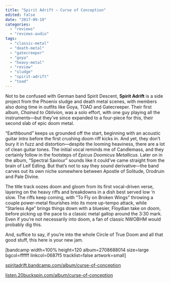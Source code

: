 ```yaml
---
title: "Spirit Adrift – Curse of Conception"
edited: false
date: "2017-09-19"
categories:
  - "reviews"
  - "reviews-audio"
tags:
  - "classic-metal"
  - "death-metal"
  - "gatecreeper"
  - "goya"
  - "heavy-metal"
  - "review"
  - "sludge"
  - "spirit-adrift"
  - "toad"
---
```


Not to be confused with German band Spirit Descent, **Spirit Adrift** is a side project from the Phoenix sludge and death metal scenes, with members also doing time in outfits like Goya, TOAD and Gatecreeper. Their first album, _Chained to Oblivion_, was a solo effort, with one guy playing all the instruments—but they’ve since expanded to a four-piece for this, their second slab of epic doom metal.

“Earthbound” keeps us grounded off the start, beginning with an acoustic guitar intro before the first crushing doom riff kicks in. And yet, they don’t bury it in fuzz and distortion—despite the looming heaviness, there are a lot of clean guitar tones. The initial vocal reminds me of Candlemass, and they certainly follow in the footsteps of _Epicus Doomicus Metallicus_. Later on in the album, “Spectral Saviour” sounds like it could’ve came straight from the brain of Leif Edling. But that’s not to say they sound derivative—the band carves out its own niche somewhere between Apostle of Solitude, Orodruin and Pale Divine.

The title track oozes doom and gloom from its first vocal-driven verse, layering on the heavy riffs and breakdowns in a dish best served low ‘n slow. The riffs keep coming, with “To Fly on Broken Wings” throwing a couple power-metal flourishes into its more up-tempo attack, while “Starless Age” brings things down with a bluesier, Floydian take on doom, before picking up the pace to a classic metal gallop around the 3:30 mark. Even if you’re not necessarily into doom, a fan of classic NWOBHM would probably dig this.

And, suffice to say, if you’re into the whole Circle of True Doom and all that good stuff, this here is your new jam.

\[bandcamp width=100% height=120 album=2708688014 size=large bgcol=ffffff linkcol=0687f5 tracklist=false artwork=small\]

[spiritadrift.bandcamp.com/album/curse-of-conception](https://spiritadrift.bandcamp.com/album/curse-of-conception)

[listen.20buckspin.com/album/curse-of-conception](http://listen.20buckspin.com/album/curse-of-conception)
